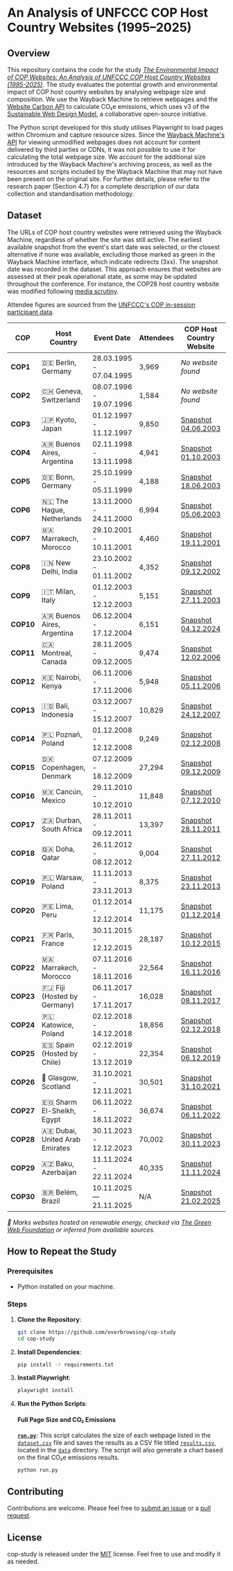 # An Analysis of UNFCCC COP Host Country Websites (1995–2025)

## Overview

This repository contains the code for the study *[The Environmental Impact of COP Websites: An Analysis of UNFCCC COP Host Country Websites (1995-2025)]()*. The study evaluates the potential growth and environmental impact of COP host country websites by analysing webpage size and composition. We use the Wayback Machine to retrieve webpages and the [Website Carbon API](https://api.websitecarbon.com) to calculate CO₂e emissions, which uses v3 of the [Sustainable Web Design Model](https://sustainablewebdesign.org/estimating-digital-emissions/), a collaborative open-source initiative.

The Python script developed for this study utilises Playwright to load pages within Chromium and capture resource sizes. Since the [Wayback Machine's API](https://web.archive.org/web/20130329115724/http://faq.web.archive.org/page-without-wayback-code/) for viewing unmodified webpages does not account for content delivered by third parties or CDNs, it was not possible to use it for calculating the total webpage size. We account for the additional size introduced by the Wayback Machine's archiving process, as well as the resources and scripts included by the Wayback Machine that may not have been present on the original site. For further details, please refer to the research paper (Section 4.7) for a complete description of our data collection and standardisation methodology.

## Dataset

The URLs of COP host country websites were retrieved using the Wayback Machine, regardless of whether the site was still active. The earliest available snapshot from the event's start date was selected, or the closest alternative if none was available, excluding those marked as green in the Wayback Machine interface, which indicate redirects (3xx). The snapshot date was recorded in the dataset. This approach ensures that websites are assessed at their peak operational state, as some may be updated throughout the conference. For instance, the COP28 host country website was modified following [media scrutiny](https://www.abc.net.au/news/2023-10-31/un-cop28-climate-summit-accused-greenwashing-website-low-carbon/103020978).

Attendee figures are sourced from the [UNFCCC's COP in-session participant data](https://unfccc.int/process-and-meetings/parties-non-party-stakeholders/non-party-stakeholders/statistics-on-non-party-stakeholders/statistics-on-participation-and-in-session-engagement).

| **COP**   | Host Country                           | Event Date              | Attendees  | COP Host Country Website                                                                                         | Still Active?                                             |
|-----------|----------------------------------------|-------------------------|------------|------------------------------------------------------------------------------------------------------------------|-----------------------------------------------------------|
| **COP1**  | 🇩🇪 Berlin, Germany                      | 28.03.1995 - 07.04.1995 | 3,969      | *No website found*                                                                                               | *No website found*                                        |
| **COP2**  | 🇨🇭 Geneva, Switzerland                  | 08.07.1996 - 19.07.1996 | 1,584      | *No website found*                                                                                               | *No website found*                                        |
| **COP3**  | 🇯🇵 Kyoto, Japan                         | 01.12.1997 - 11.12.1997 | 9,850      | [Snapshot 04.06.2003](https://web.archive.org/web/20030604214733if_/unfccc.int/cop3/)                            | [Yes](https://unfccc.int/cop3)                            |
| **COP4**  | 🇦🇷 Buenos Aires, Argentina              | 02.11.1998 - 13.11.1998 | 4,941      | [Snapshot 01.10.2003](https://web.archive.org/web/20031001073646if_/unfccc.int/cop4/)                            | [Yes](https://unfccc.int/cop4)                            |
| **COP5**  | 🇩🇪 Bonn, Germany                        | 25.10.1999 - 05.11.1999 | 4,188      | [Snapshot 18.06.2003](https://web.archive.org/web/20030618164207if_/unfccc.int/cop5/)                            | [Yes](https://unfccc.int/cop5)                            |
| **COP6**  | 🇳🇱 The Hague, Netherlands               | 13.11.2000 - 24.11.2000 | 6,994      | [Snapshot 05.06.2003](https://web.archive.org/web/20030605042026if_/unfccc.int/cop6/)                            | [Yes](https://unfccc.int/cop6)                            |
| **COP7**  | 🇲🇦 Marrakech, Morocco                   | 29.10.2001 - 10.11.2001 | 4,460      | [Snapshot 19.11.2001](https://web.archive.org/web/20011205115501if_/unfccc.int/cop7/)                            | [Yes](https://unfccc.int/cop7)                            |
| **COP8**  | 🇮🇳 New Delhi, India                     | 23.10.2002 - 01.11.2002 | 4,352      | [Snapshot 09.12.2002](https://web.archive.org/web/20030410192139if_/unfccc.int/cop8/)                            | [Yes](https://unfccc.int/cop8)                            |
| **COP9**  | 🇮🇹 Milan, Italy                         | 01.12.2003 - 12.12.2003 | 5,151      | [Snapshot 27.11.2003](https://web.archive.org/web/20031127040856if_/unfccc.int/cop9/)                            | [Yes](https://unfccc.int/cop9)                            |
| **COP10** | 🇦🇷 Buenos Aires, Argentina              | 06.12.2004 - 17.12.2004 | 6,151      | [Snapshot 04.12.2024](https://web.archive.org/web/20041204134444if_/cop10.medioambiente.gov.ar/en/default.asp)   | [No](https://cop10.medioambiente.gov.ar/en/default.asp)   |
| **COP11** | 🇨🇦 Montreal, Canada                     | 28.11.2005 - 09.12.2005 | 9,474      | [Snapshot 12.02.2006](https://web.archive.org/web/20060212181228if_/montreal2005.gc.ca/)                         | [No](https://montreal2005.gc.ca)                          |
| **COP12** | 🇰🇪 Nairobi, Kenya                       | 06.11.2006 - 17.11.2006 | 5,948      | [Snapshot 05.11.2006](https://web.archive.org/web/20061105123100if_/nairobi2006.go.ke/)                          | [No](https://nairobi2006.go.ke)                           |
| **COP13** | 🇮🇩 Bali, Indonesia                      | 03.12.2007 - 15.12.2007 | 10,829     | [Snapshot 24.12.2007](https://web.archive.org/web/20071224045128if_/climate.web.id/welcome)                      | [No](https://climate.web.id)                              |
| **COP14** | 🇵🇱 Poznań, Poland                       | 01.12.2008 - 12.12.2008 | 9,249      | [Snapshot 02.12.2008](https://web.archive.org/web/20081202104529if_/cop14.gov.pl/)                               | [No](https://cop14.gov.pl)                                |
| **COP15** | 🇩🇰 Copenhagen, Denmark                  | 07.12.2009 - 18.12.2009 | 27,294     | [Snapshot 09.12.2009](https://web.archive.org/web/20091209152318if_/en.cop15.dk/)                                | [No](https://en.cop15.dk)                                 |
| **COP16** | 🇲🇽 Cancún, Mexico                       | 29.11.2010 - 10.12.2010 | 11,848     | [Snapshot 07.12.2010](https://web.archive.org/web/20101207041810if_/cc2010.mx/en/)                               | [No](https://cc2010.mx)                                   |
| **COP17** | 🇿🇦 Durban, South Africa                 | 28.11.2011 - 09.12.2011 | 13,397     | [Snapshot 28.11.2011](https://web.archive.org/web/20111128174848if_/cop17-cmp7durban.com/)                       | [No](https://cop17-cmp7durban.com/)                       |
| **COP18** | 🇶🇦 Doha, Qatar                          | 26.11.2012 - 08.12.2012 | 9,004      | [Snapshot 27.11.2012](https://web.archive.org/web/20121127234132if_/cop18.qa/)                                   | [No](https://cop18.qa/)                                   |
| **COP19** | 🇵🇱 Warsaw, Poland                       | 11.11.2013 - 23.11.2013 | 8,375      | [Snapshot 23.11.2013](https://web.archive.org/web/20131123041818if_/cop19.gov.pl/)                               | [No](https://cop19.gov.pl)                                |
| **COP20** | 🇵🇪 Lima, Peru                           | 01.12.2014 - 12.12.2014 | 11,175     | [Snapshot 01.12.2014](https://web.archive.org/web/20141201124431if_/cop20.pe/)                                   | [No](https://cop20.pe)                                    |
| **COP21** | 🇫🇷 Paris, France                        | 30.11.2015 - 12.12.2015 | 28,187     | [Snapshot 10.12.2015](https://web.archive.org/web/20151210193304if_/cop21.gouv.fr/)                              | [No](https://cop21.gouv.fr)                               |
| **COP22** | 🇲🇦 Marrakech, Morocco                   | 07.11.2016 - 18.11.2016 | 22,564     | [Snapshot 16.11.2016](https://web.archive.org/web/20161116144643if_/cop22-morocco.com/)                          | [No](https://cop22-morocco.com)                           |
| **COP23** | 🇫🇯 Fiji (Hosted by Germany)             | 06.11.2017 - 17.11.2017 | 16,028     | [Snapshot 08.11.2017](https://web.archive.org/web/20171105004203if_/cop23.com.fj/)                               | [No](https://cop23.com.fj)                                |
| **COP24** | 🇵🇱 Katowice, Poland                     | 02.12.2018 - 14.12.2018 | 18,856     | [Snapshot 02.12.2018](https://web.archive.org/web/20181202112300if_/cop24.gov.pl/)                               | [No](https://cop24.gov.pl)                                |
| **COP25** | 🇪🇸 Spain (Hosted by Chile)              | 02.12.2019 - 13.12.2019 | 22,354     | [Snapshot 06.12.2019](https://web.archive.org/web/20191206011858if_/cop25.cl/#/)                                 | [No](https://cop25.cl)                                    |
| **COP26** | 🏴󠁧󠁢󠁳󠁣󠁴󠁿 Glasgow, Scotland                    | 31.10.2021 - 12.11.2021 | 30,501     | [Snapshot 31.10.2021](https://web.archive.org/web/20201031095434if_/ukcop26.org/)                                | [No](https://ukcop26.org) 🌱                               |
| **COP27** | 🇪🇬 Sharm El-Sheikh, Egypt               | 06.11.2022 - 18.11.2022 | 36,674     | [Snapshot 06.11.2022](https://web.archive.org/web/20221106043724if_/cop27.eg/#/)                                 | [No](https://cop27.eg) 🌱                                  |
| **COP28** | 🇦🇪 Dubai, United Arab Emirates          | 30.11.2023 - 12.12.2023 | 70,002     | [Snapshot 30.11.2023](https://web.archive.org/web/20231130020512if_/cop28.com/)                                  | [No](https://cop28.com) 🌱                                 |
| **COP29** | 🇦🇿 Baku, Azerbaijan                     | 11.11.2024 - 22.11.2024 | 40,335     | [Snapshot 11.11.2024](https://web.archive.org/web/20241111035138if_/cop29.az/en/home)                            | [Yes](https://cop29.az) 🌱                                 |
| **COP30** | 🇧🇷 Belém, Brazil                        | 10.11.2025 — 21.11.2025 | N/A        | [Snapshot 21.02.2025](https://web.archive.org/web/20250221171752if_/cop30.br/en)                                 | [Yes](https://cop30.br)                                   |

*🌱 Marks websites hosted on renewable energy, checked via [The Green Web Foundation](https://thegreenwebfoundation.org) or inferred from available sources.*

## How to Repeat the Study

### Prerequisites

- Python installed on your machine.

### Steps

1. **Clone the Repository**:
    ```bash
    git clone https://github.com/overbrowsing/cop-study
    cd cop-study
    ```

2. **Install Dependencies**:
    ```bash
    pip install -r requirements.txt
    ```

3. **Install Playwright**:
    ```bash
    playwright install
    ```

4. **Run the Python Scripts**:

    #### Full Page Size and CO₂ Emissions
    **[`run.py`](/scripts/run.py)**: This script calculates the size of each webpage listed in the [`dataset.csv`](/data/dataset.csv) file and saves the results as a CSV file titled [`results.csv`](/data/results.csv), located in the [`data`](/data/) directory. The script will also generate a chart based on the final CO₂e emissions results.

    ```bash
    python run.py
    ```

## Contributing

Contributions are welcome. Please feel free to [submit an issue](https://github.com/overbrowsing/cop-study/issues) or a [pull request](https://github.com/overbrowsing/cop-study/pulls).

## License

cop-study is released under the [MIT](/LICENSE) license. Feel free to use and modify it as needed.
